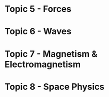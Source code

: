 # Topic 5 - Forces

# Topic 6 - Waves

# Topic 7 - Magnetism & Electromagnetism

# Topic 8 - Space Physics
